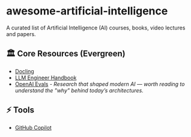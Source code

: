 # awesome-artificial-intelligence

A curated list of Artificial Intelligence (AI) courses, books, video lectures and papers.

## 🏛 Core Resources (Evergreen)

- [Docling](https://github.com/docling-project/docling)
- [LLM Engineer Handbook](https://github.com/SylphAI-Inc/LLM-engineer-handbook)
- [OpenAI Evals](https://github.com/openai/evals) - _Research that shaped modern AI — worth reading to understand the "why" behind today’s architectures._

## ⚡ Tools

- [GitHub Copilot](https://github.com/features/copilot)

